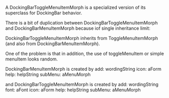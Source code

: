 A DockingBarToggleMenuItemMorph is a specialized version of its superclass for DockingBar behavior.There is a bit of duplication between DockingBarToggleMenuItemMorph and DockingBarMenuItemMorph because iof single inheritance limit: DockingBarToggleMenuItemMorph inherits from ToggleMenuItemMorph (and also from DockingBarMenuItemMorph).One of the problem is that in addition, the use of toggleMenuItem or simple menuItem looks random.DockingBarMenuItemMorph is created by	add: wordingString icon: aForm help: helpString subMenu: aMenuMorph 	and DockingBarToggleMenuItemMorph is created by	add: wordingString font: aFont icon: aForm help: helpString subMenu: aMenuMorph 